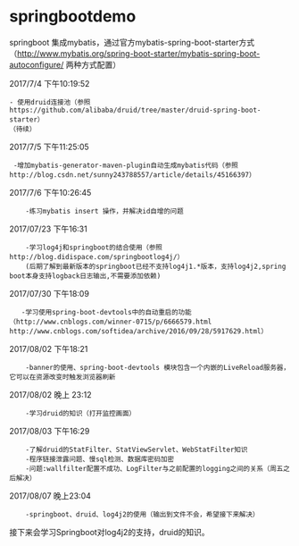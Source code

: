 # springbootdemo

springboot 集成mybatis，通过官方mybatis-spring-boot-starter方式（http://www.mybatis.org/spring-boot-starter/mybatis-spring-boot-autoconfigure/   两种方式配置）

2017/7/4 下午10:19:52 
    
    - 使用druid连接池（参照https://github.com/alibaba/druid/tree/master/druid-spring-boot-starter）
    （待续）
2017/7/5 下午11:25:05
     
     -增加mybatis-generator-maven-plugin自动生成mybatis代码（参照http://blog.csdn.net/sunny243788557/article/details/45166397）
2017/7/6 下午10:26:45

        -练习mybatis insert 操作，并解决id自增的问题
2017/07/23 下午16:31
        
        -学习log4j和springboot的结合使用（参照http://blog.didispace.com/springbootlog4j/）
        (后期了解到最新版本的springboot已经不支持log4j1.*版本，支持log4j2,spring boot本身支持logback日志输出,不需要添加依赖)
  2017/07/30 下午18:09
       
       -学习使用spring-boot-devtools中的自动重启的功能（http://www.cnblogs.com/winner-0715/p/6666579.html http://www.cnblogs.com/softidea/archive/2016/09/28/5917629.html）
       
        
  2017/08/02 下午18:21
  
        -banner的使用、spring-boot-devtools	模块包含一个内嵌的LiveReload服务器，它可以在资源改变时触发浏览器刷新
  2017/08/02 晚上 23:12 
  
        -学习druid的知识（打开监控画面）
        
   2017/08/03 下午16:29 
      
        -了解druid的StatFilter、StatViewServlet、WebStatFilter知识
        -程序链接泄露问题、慢sql检测、数据库密码加密
        -问题:wallfilter配置不成功、LogFilter与之前配置的logging之间的关系（周五之后解决）
   
  2017/08/07 晚上23:04
  
        -springboot、druid、log4j2的使用（输出到文件不会，希望接下来解决）
   接下来会学习Springboot对log4j2的支持，druid的知识。
   
